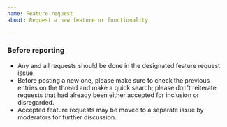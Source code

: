 ```yaml
---
name: Feature request
about: Request a new feature or functionality

---
```


### Before reporting

- Any and all requests should be done in the designated feature request issue.
- Before posting a new one, please make sure to check the previous entries on the thread and make a quick search; please don't reiterate requests that had already been either accepted for inclusion or disregarded.
- Accepted feature requests may be moved to a separate issue by moderators for further discussion.


